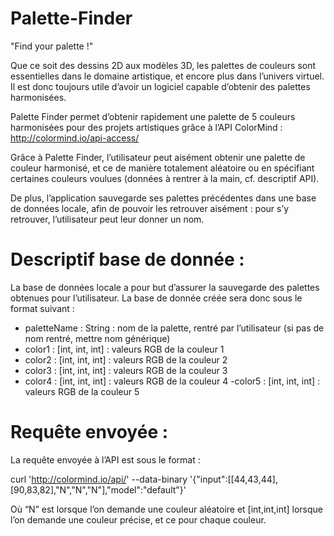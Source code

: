 # Palette-Finder
"Find your palette !"

Que ce soit des dessins 2D aux modèles 3D, les palettes de couleurs sont essentielles dans le domaine artistique, et encore plus dans l’univers virtuel. Il est donc toujours utile d’avoir un logiciel capable d’obtenir des palettes harmonisées.

Palette Finder permet d’obtenir rapidement une palette de 5 couleurs harmonisées pour des projets artistiques grâce à l’API ColorMind : http://colormind.io/api-access/

Grâce à Palette Finder, l’utilisateur peut aisément obtenir une palette de couleur harmonisé, et ce de manière totalement aléatoire ou en spécifiant certaines couleurs voulues (données à rentrer à la main, cf. descriptif API).

De plus, l’application sauvegarde ses palettes précédentes dans une base de données locale, afin de pouvoir les retrouver aisément : pour s’y retrouver, l’utilisateur peut leur donner un nom.

# Descriptif base de donnée :

La base de données locale a pour but d’assurer la sauvegarde des palettes obtenues pour l’utilisateur. La base de donnée créée sera donc sous le format suivant :

- paletteName : String : nom de la palette, rentré par l’utilisateur (si pas de nom rentré, mettre nom générique)
- color1 : [int, int, int] : valeurs RGB de la couleur 1
- color2 : [int, int, int] : valeurs RGB de la couleur 2
- color3 : [int, int, int] : valeurs RGB de la couleur 3
- color4 : [int, int, int] : valeurs RGB de la couleur 4
 -color5 : [int, int, int] : valeurs RGB de la couleur 5

# Requête envoyée :

La requête envoyée à l’API est sous le format :

curl 'http://colormind.io/api/' 
--data-binary '{"input":[[44,43,44],[90,83,82],"N","N","N"],"model":"default"}'

Où “N” est lorsque l’on demande une couleur aléatoire et [int,int,int] lorsque l’on demande une couleur précise, et ce pour chaque couleur.

